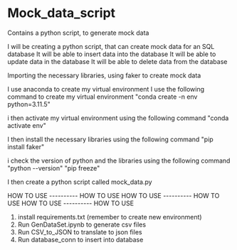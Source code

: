 # Mock_data_script
Contains a python script, to generate mock data

I will be creating a python script, that can create mock data for an SQL database
It will be able to insert data into the database
It will be able to update data in the database
It will be able to delete data from the database

Importing the necessary libraries, using faker to create mock data

I use anaconda to create my virtual environment
I use the following command to create my virtual environment
"conda create -n env python=3.11.5"

i then activate my virtual environment using the following command
"conda activate env"

I then install the necessary libraries using the following command
"pip install faker"

i check the version of python and the libraries using the following command
"python --version"
"pip freeze"

I then create a python script called mock_data.py


HOW TO USE ---------- HOW TO USE
HOW TO USE ---------- HOW TO USE
HOW TO USE ---------- HOW TO USE


1. install requirements.txt (remember to create new environment)
2. Run GenDataSet.ipynb to generate csv files
3. Run CSV_to_JSON to translate to json files
4. Run database_conn to insert into database